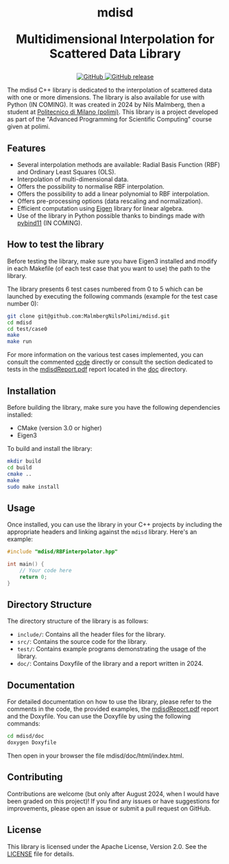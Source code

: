 <!---
Copyright 2024 Nils Malmberg.
All rights reserved.

Licensed under the Apache License, Version 2.0 (the "License");
you may not use this file except in compliance with the License.
You may obtain a copy of the License at

    http://www.apache.org/licenses/LICENSE-2.0

Unless required by applicable law or agreed to in writing, software
distributed under the License is distributed on an "AS IS" BASIS,
WITHOUT WARRANTIES OR CONDITIONS OF ANY KIND, either express or implied.
See the License for the specific language governing permissions and
limitations under the License.
-->

<h1 align="center">
    <p>mdisd</p>
    <p>Multidimensional Interpolation for Scattered Data Library</p>
</h1>

<p align="center">
    <a href="https://github.com/MalmbergNilsPolimi/mdisd/blob/main/LICENSE">
        <img alt="GitHub" src="https://img.shields.io/github/license/MalmbergNilsPolimi/mdisd?color=blue">
    </a>
    <a href="https://github.com/MalmbergNilsPolimi/mdisd/releases">
        <img alt="GitHub release" src="https://img.shields.io/github/release/MalmbergNilsPolimi/mdisd.svg">
    </a>
</p>



The mdisd C++ library is dedicated to the interpolation of scattered data with one or more dimensions. The library is also available for use with Python (IN COMING). It was created in 2024 by Nils Malmberg, then a student at  <a href="https://www.polimi.it/en" target="_blank">Politecnico di Milano (polimi)</a>. This library is a project developed as part of the "Advanced Programming for Scientific Computing" course given at polimi.

## Features

- Several interpolation methods are available: Radial Basis Function (RBF) and Ordinary Least Squares (OLS).
- Interpolation of multi-dimensional data.
- Offers the possibility to normalise RBF interpolation.
- Offers the possibility to add a linear polynomial to RBF interpolation.
- Offers pre-processing options (data rescaling and normalization).
- Efficient computation using <a href="https://eigen.tuxfamily.org/" target="_blank">Eigen</a> library for linear algebra.
- Use of the library in Python possible thanks to bindings made with <a href="https://github.com/pybind/pybind11" target="_blank">pybind11</a> (IN COMING).

## How to test the library

Before testing the library, make sure you have Eigen3 installed and modify in each Makefile (of each test case that you want to use) the path to the library.

The library presents 6 test cases numbered from 0 to 5 which can be launched by executing the following commands (example for the test case number 0):

```bash
git clone git@github.com:MalmbergNilsPolimi/mdisd.git
cd mdisd
cd test/case0
make
make run
```

For more information on the various test cases implemented, you can consult the commented <a href="https://github.com/MalmbergNilsPolimi/mdisd/tree/main/test" target="_blank">code</a> directly or consult the section dedicated to tests in the <a href="https://github.com/MalmbergNilsPolimi/mdisd/blob/main/doc/mdisdReport.pdf" target="_blank">mdisdReport.pdf</a> report located in the <a href="https://github.com/MalmbergNilsPolimi/mdisd/tree/main/doc" target="_blank">doc</a> directory.

## Installation

Before building the library, make sure you have the following dependencies installed:
- CMake (version 3.0 or higher)
- Eigen3

To build and install the library:
```bash
mkdir build
cd build
cmake ..
make
sudo make install
```

## Usage

Once installed, you can use the library in your C++ projects by including the appropriate headers and linking against the `mdisd` library. Here's an example:

```cpp
#include "mdisd/RBFinterpolator.hpp"

int main() {
    // Your code here
    return 0;
}
```

## Directory Structure

The directory structure of the library is as follows:

- `include/`: Contains all the header files for the library.
- `src/`: Contains the source code for the library.
- `test/`: Contains example programs demonstrating the usage of the library.
- `doc/`: Contains Doxyfile of the library and a report written in 2024.

## Documentation

For detailed documentation on how to use the library, please refer to the comments in the code, the provided examples, the <a href="https://github.com/MalmbergNilsPolimi/mdisd/blob/main/doc/mdisdReport.pdf" target="_blank">mdisdReport.pdf</a> report and the Doxyfile. You can use the Doxyfile by using the following commands:

```bash
cd mdisd/doc
doxygen Doxyfile
```
Then open in your browser the file mdisd/doc/html/index.html.

## Contributing

Contributions are welcome (but only after August 2024, when I would have been graded on this project)! If you find any issues or have suggestions for improvements, please open an issue or submit a pull request on GitHub.

## License

This library is licensed under the Apache License, Version 2.0. See the [LICENSE](LICENSE) file for details.
